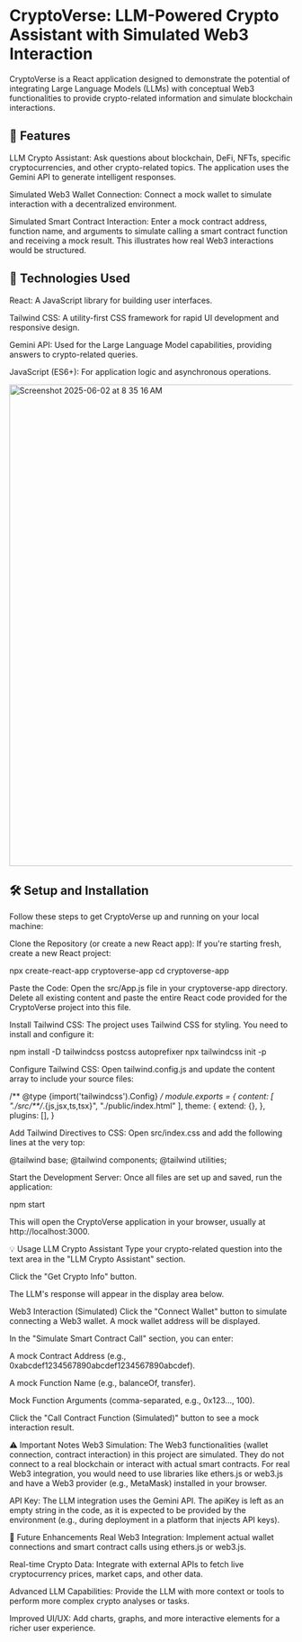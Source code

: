 # CryptoVerse: LLM-Powered Crypto Assistant with Simulated Web3 Interaction

CryptoVerse is a React application designed to demonstrate the potential of integrating Large Language Models (LLMs) with conceptual Web3 functionalities to provide crypto-related information and simulate blockchain interactions.

## 🌟 Features
LLM Crypto Assistant: Ask questions about blockchain, DeFi, NFTs, specific cryptocurrencies, and other crypto-related topics. The application uses the Gemini API to generate intelligent responses.

Simulated Web3 Wallet Connection: Connect a mock wallet to simulate interaction with a decentralized environment.

Simulated Smart Contract Interaction: Enter a mock contract address, function name, and arguments to simulate calling a smart contract function and receiving a mock result. This illustrates how real Web3 interactions would be structured.

## 🚀 Technologies Used
React: A JavaScript library for building user interfaces.

Tailwind CSS: A utility-first CSS framework for rapid UI development and responsive design.

Gemini API: Used for the Large Language Model capabilities, providing answers to crypto-related queries.

JavaScript (ES6+): For application logic and asynchronous operations.


<img width="855" alt="Screenshot 2025-06-02 at 8 35 16 AM" src="https://github.com/user-attachments/assets/4897f93d-e2e1-47f4-afd5-31872f46d5d6" />


## 🛠️ Setup and Installation
Follow these steps to get CryptoVerse up and running on your local machine:

Clone the Repository (or create a new React app):
If you're starting fresh, create a new React project:

npx create-react-app cryptoverse-app
cd cryptoverse-app

Paste the Code:
Open the src/App.js file in your cryptoverse-app directory. Delete all existing content and paste the entire React code provided for the CryptoVerse project into this file.

Install Tailwind CSS:
The project uses Tailwind CSS for styling. You need to install and configure it:

npm install -D tailwindcss postcss autoprefixer
npx tailwindcss init -p

Configure Tailwind CSS:
Open tailwind.config.js and update the content array to include your source files:

/** @type {import('tailwindcss').Config} */
module.exports = {
  content: [
    "./src/**/*.{js,jsx,ts,tsx}",
    "./public/index.html"
  ],
  theme: {
    extend: {},
  },
  plugins: [],
}

Add Tailwind Directives to CSS:
Open src/index.css and add the following lines at the very top:

@tailwind base;
@tailwind components;
@tailwind utilities;

Start the Development Server:
Once all files are set up and saved, run the application:

npm start

This will open the CryptoVerse application in your browser, usually at http://localhost:3000.

💡 Usage
LLM Crypto Assistant
Type your crypto-related question into the text area in the "LLM Crypto Assistant" section.

Click the "Get Crypto Info" button.

The LLM's response will appear in the display area below.

Web3 Interaction (Simulated)
Click the "Connect Wallet" button to simulate connecting a Web3 wallet. A mock wallet address will be displayed.

In the "Simulate Smart Contract Call" section, you can enter:

A mock Contract Address (e.g., 0xabcdef1234567890abcdef1234567890abcdef).

A mock Function Name (e.g., balanceOf, transfer).

Mock Function Arguments (comma-separated, e.g., 0x123..., 100).

Click the "Call Contract Function (Simulated)" button to see a mock interaction result.

⚠️ Important Notes
Web3 Simulation: The Web3 functionalities (wallet connection, contract interaction) in this project are simulated. They do not connect to a real blockchain or interact with actual smart contracts. For real Web3 integration, you would need to use libraries like ethers.js or web3.js and have a Web3 provider (e.g., MetaMask) installed in your browser.

API Key: The LLM integration uses the Gemini API. The apiKey is left as an empty string in the code, as it is expected to be provided by the environment (e.g., during deployment in a platform that injects API keys).

🔮 Future Enhancements
Real Web3 Integration: Implement actual wallet connections and smart contract calls using ethers.js or web3.js.

Real-time Crypto Data: Integrate with external APIs to fetch live cryptocurrency prices, market caps, and other data.

Advanced LLM Capabilities: Provide the LLM with more context or tools to perform more complex crypto analyses or tasks.

Improved UI/UX: Add charts, graphs, and more interactive elements for a richer user experience.
